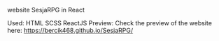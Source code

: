 website SesjaRPG in React

Used:
HTML
SCSS
ReactJS
Preview:
Check the preview of the website here: https://bercik468.github.io/SesjaRPG/
